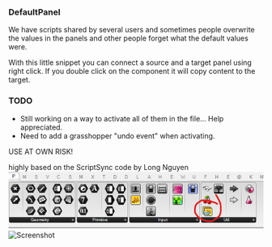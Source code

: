 ### DefaultPanel
We have scripts shared by several users and sometimes people overwrite the values in the panels and other people forget what the default values were.

With this little snippet you can connect a source and a target panel using right click. If you double click on the component it will copy content to the target.

### TODO
- Still working on a way to activate all of them in the file... Help appreciated.
- Need to add a grasshopper "undo event" when activating.


USE AT OWN RISK!


highly based on the ScriptSync code by Long Nguyen
![bar](Misc/Bar.png)
![Screenshot](Misc/movie.gif)
